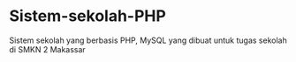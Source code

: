 # Sistem-sekolah-PHP
Sistem sekolah yang berbasis PHP, MySQL yang dibuat untuk tugas sekolah di SMKN 2 Makassar
